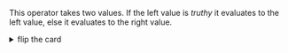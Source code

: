 This operator takes two values. If the left value is _truthy_ it evaluates to the left value, else it evaluates to the right value.

<details>
<summary>flip the card</summary>
<br>

# _logical or_ operator: `||`

```js
'use strict';

console.log(true || true); // true
console.log(true || false); // true
console.log(false || true); // true
console.log(false || false); // false
```

</details>
